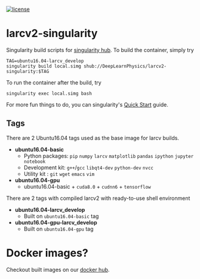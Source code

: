 [![license](https://img.shields.io/github/license/mashape/apistatus.svg)](https://raw.githubusercontent.com/DeepLearnPhysics/larcv2-singularity/master/LICENSE)
# larcv2-singularity
Singularity build scripts for [singularity hub](https://www.singularity-hub.org/collections/459). 
To build the container, simply try
```
TAG=ubuntu16.04-larcv_develop
singularity build local.simg shub://DeepLearnPhysics/larcv2-singularity:$TAG
```
To run the container after the build, try
```
singularity exec local.simg bash
```
For more fun things to do, you can singularity's [Quick Start](http://singularity.lbl.gov/quickstart) guide.
## Tags
There are 2 Ubuntu16.04 tags used as the base image for larcv builds.
* **ubuntu16.04-basic**
  * Python packages: `pip` `numpy` `larcv` `matplotlib` `pandas` `ipython` `jupyter notebook`
  * Development kit: `g++`/`gcc` `libqt4-dev` `python-dev` `nvcc`
  * Utility kit    : `git` `wget` `emacs` `vim`
* **ubuntu16.04-gpu**
  * ubuntu16.04-basic + `cuda8.0` + `cudnn6` + `tensorflow`

There are 2 tags with compiled larcv2 with ready-to-use shell environment
* **ubuntu16.04-larcv_develop**
  * Built on `ubuntu16.04-basic` tag
* **ubuntu16.04-gpu-larcv_develop**
  * Built on `ubuntu16.04-gpu` tag

# Docker images?
Checkout built images on our [docker hub](https://hub.docker.com/u/deeplearnphysics/dashboard/).
